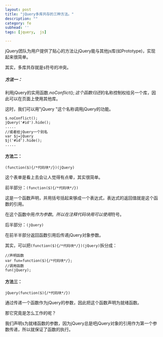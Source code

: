 ```yaml
---
layout: post
title: "jQuery多库共存的三种方法。"
description: ""
category: fe
subhead: ''
tags: [jquery,  js]

---
```


jQuery团队为用户提供了贴心的方法让jQuery能与其他js库(如Prototype)，实现起来很简单。

其实，多库共存就是`$`符号的冲突。

##### 方法一：
利用jQuery的实用函数$.noConflict();这个函数归还$的名称控制权给另一个库，因此可以在页面上使用其他库。

这时，我们可以用"jQuery "这个名称调用jQuery的功能。

    $.noConflict();   
    jQuery('#id').hide();   
    .....  
    //或者给jQuery一个别名  
    var $j=jQuery  
    $j('#id').hide();   
    .....
      
#### 方法二：

    (function($){/*代码块*/})(jQuery)
    
这个表单是看上去会让人觉得有点晕，其实很简单。

前半部分：`(function($){/*代码块*/})`

这是一个函数声明，并用括号括起来够成一个表达式，表达式的返回值就是这个函数的引用。

在这个函数中用$作为参数。所以在注释代码块用可以使用$符号。

后半部分：`(jQuery)`

在前半半部分返回函数引用后传递jQuery对象参数。

其实，可以把`(function($){/*代码块*/})(jQuery)`拆分成：
 
    //声明函数  
    var fun=function($){/*代码块*/};  
    //调用函数  
    fun(jQuery);  
#### 方法三：

    jQuery(function($){/*代码块*/})
    
通过传递一个函数作为jQuery的参数，因此把这个函数声明为就绪函数。

那它究竟是怎么工作的呢？

我们声明`$`为就绪函数的参数，因为jQuery总是吧jQuery对象的引用作为第一个参数传递，所以就保证了函数的执行。


